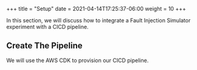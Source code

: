 +++
title = "Setup"
date =  2021-04-14T17:25:37-06:00
weight = 10
+++

In this section, we will discuss how to integrate a Fault Injection Simulator experiment with a CICD pipeline.

## Create The Pipeline

We will use the AWS CDK to provision our CICD pipeline. 
